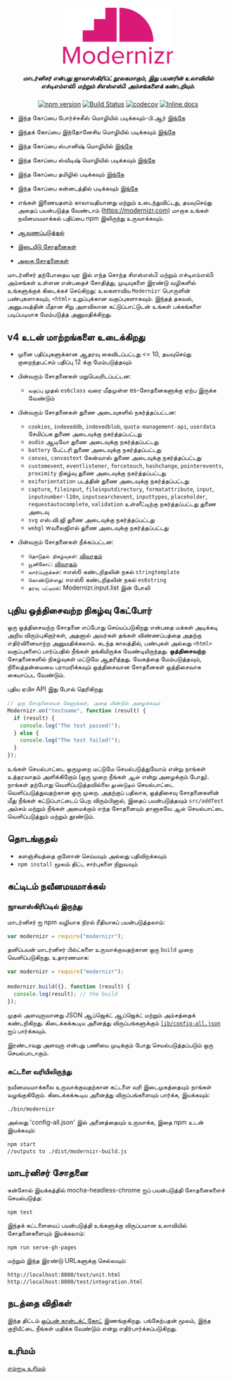 <p align="center">
   <a href="https://www.npmjs.com/package/modernizr" rel="noopener" target="_blank"><img alt="Modernizr" src="./media/Modernizr-2-Logo-vertical-medium.png" width="250" /></a>
</p>

<div align="center">
  
##### மாடர்னிசர் என்பது ஜாவாஸ்கிரிப்ட் நூலகமாகும், இது பயனரின் உலாவியில் எச்டிஎம்எல்5 மற்றும் சிஎஸ்எஸ்3 அம்சங்களைக் கண்டறியும்.
  
[![npm version](https://badge.fury.io/js/modernizr.svg)](https://badge.fury.io/js/modernizr)
[![Build Status](https://github.com/Modernizr/Modernizr/workflows/Testing/badge.svg)](https://github.com/Modernizr/Modernizr/actions)
[![codecov](https://codecov.io/gh/Modernizr/Modernizr/branch/master/graph/badge.svg)](https://codecov.io/gh/Modernizr/Modernizr)
[![Inline docs](https://inch-ci.org/github/Modernizr/Modernizr.svg?branch=master)](https://inch-ci.org/github/Modernizr/Modernizr)

</div>

- இந்த கோப்பை போர்ச்சுகீஸ் மொழியில் படிக்கவும்-பி.ஆர் [இங்கே](/README.pt_br.md)
- இந்தக் கோப்பை இந்தோனேசிய மொழியில் படிக்கவும் [இங்கே](/README.id.md)
- இந்த கோப்பை ஸ்பானிஷ் மொழியில் [இங்கே](/README.sp.md)
- இந்த கோப்பை ஸ்வீடிஷ் மொழியில் படிக்கவும் [இங்கே](/README.sv.md)
- இந்த கோப்பை தமிழில் படிக்கவும் [இங்கே](/README.ta.md)
- இந்த கோப்பை கன்னடத்தில் படிக்கவும் [இங்கே](/README.ka.md)

- எங்கள் இணையதளம் காலாவதியானது மற்றும் உடைந்துவிட்டது, தயவுசெய்து அதைப் பயன்படுத்த வேண்டாம் (https://modernizr.com) மாறாக உங்கள் நவீனமயமாக்கல் பதிப்பை npm இலிருந்து உருவாக்கவும்.
- [ஆவணப்படுத்தல்](https://modernizr.com/docs/)
- [இடையீடு சோதனைகள்](https://modernizr.github.io/Modernizr/test/integration.html)
- [அலகு சோதனைகள்](https://modernizr.github.io/Modernizr/test/unit.html)

மாடர்னிசர் தற்போதைய யுஏ இல் எந்த சொந்த சிஎஸ்எஸ்3 மற்றும் எச்டிஎம்எல்5 அம்சங்கள் உள்ளன என்பதைச் சோதித்து, முடிவுகளை இரண்டு வழிகளில் உங்களுக்குக் கிடைக்கச் செய்கிறது: உலகளாவிய `Modernizr` பொருளின் பண்புகளாகவும், `<html>` உறுப்புக்கான வகுப்புகளாகவும். இந்தத் தகவல், அனுபவத்தின் மீதான சிறு அளவிலான கட்டுப்பாட்டுடன் உங்கள் பக்கங்களை படிப்படியாக மேம்படுத்த அனுமதிக்கிறது.

## v4 உடன் மாற்றங்களை உடைக்கிறது

- முனை பதிப்புகளுக்கான ஆதரவு கைவிடப்பட்டது <= 10, தயவுசெய்து குறைந்தபட்சம் பதிப்பு 12 க்கு மேம்படுத்தவும்

- பின்வரும் சோதனைகள் மறுபெயரிடப்பட்டன:

  - `வகுப்பு` முதல் `es6class` வரை மீதமுள்ள es-சோதனைகளுக்கு ஏற்ப இருக்க வேண்டும்

- பின்வரும் சோதனைகள் துணை அடைவுகளில் நகர்த்தப்பட்டன:

  - `cookies`, `indexeddb`, `indexedblob`, `quota-management-api`, `userdata` சேமிப்பக துணை அடைவுக்கு நகர்த்தப்பட்டது
  - `audio` ஆடியோ துணை அடைவுக்கு நகர்த்தப்பட்டது
  - `battery` பேட்டரி துணை அடைவுக்கு நகர்த்தப்பட்டது
  - `canvas`, `canvastext` கேன்வாஸ் துணை அடைவுக்கு நகர்த்தப்பட்டது
  - `customevent`, `eventlistener`, `forcetouch`, `hashchange`, `pointerevents`, `proximity` நிகழ்வு துணை அடைவுக்கு நகர்த்தப்பட்டது
  - `exiforientation` படத்தின் துணை அடைவுக்கு நகர்த்தப்பட்டது
  - `capture`, `fileinput`, `fileinputdirectory`, `formatattribute`, `input`, `inputnumber-l10n`, `inputsearchevent`, `inputtypes`, `placeholder`, `requestautocomplete`, `validation` உள்ளீட்டிற்கு நகர்த்தப்பட்டது துணை அடைவு
  - `svg` எஸ்.வி.ஜி துணை அடைவுக்கு நகர்த்தப்பட்டது
  - `webgl` wவலைஜிஎல் துணை அடைவுக்கு நகர்த்தப்பட்டது

- பின்வரும் சோதனைகள் நீக்கப்பட்டன:

  - `தொடுதல் நிகழ்வுகள்`: [விவாதம்](https://github.com/Modernizr/Modernizr/pull/2432)
  - `யூனிகோட்`: [விவாதம்](https://github.com/Modernizr/Modernizr/issues/2468)
  - `வார்ப்புருக்கள்`: ஈஎஸ்6 கண்டறிதலின் நகல் `stringtemplate`
  - `கொண்டுள்ளது`: ஈஎஸ்6 கண்டறிதலின் நகல் `es6string`
  - `தரவு பட்டியல்`: Modernizr.input.list இன் போலி

## புதிய ஒத்திசைவற்ற நிகழ்வு கேட்போர்

ஒரு ஒத்திசைவற்ற சோதனை எப்போது செய்யப்படுகிறது என்பதை மக்கள் அடிக்கடி அறிய விரும்புகிறார்கள், அதனால் அவர்கள் தங்கள் விண்ணப்பத்தை அதற்கு எதிர்வினையாற்ற அனுமதிக்கலாம்.
கடந்த காலத்தில், பண்புகள் அல்லது `<html>` வகுப்புகளைப் பார்ப்பதில் நீங்கள் தங்கியிருக்க வேண்டியிருந்தது. **ஒத்திசைவற்ற** சோதனைகளில் நிகழ்வுகள் மட்டுமே
ஆதரித்தது. வேகத்தை மேம்படுத்தவும், நிலைத்தன்மையை பராமரிக்கவும் ஒத்திசைவான சோதனைகள் ஒத்திசைவாக கையாப்பட வேண்டும்.

புதிய ஏபிஈ API இது போல் தெரிகிறது

```js
// ஒரு சோதனையைக் கேளுங்கள், அதை மீண்டும் அழைக்கவும்
Modernizr.on("testname", function (result) {
  if (result) {
    console.log("The test passed!");
  } else {
    console.log("The test failed!");
  }
});
```

உங்கள் செயல்பாட்டை ஒருமுறை மட்டுமே செயல்படுத்துவோம் என்று நாங்கள் உத்தரவாதம் அளிக்கிறோம் (ஒரு முறை நீங்கள் `ஆன்` என்று அழைக்கும் போது). நாங்கள் தற்போது வெளிப்படுத்தவில்லை
`தூண்டுதல்` செயல்பாட்டை வெளிப்படுத்துவதற்கான ஒரு முறை. அதற்குப் பதிலாக, ஒத்திசைவு சோதனைகளின் மீது நீங்கள் கட்டுப்பாட்டைப் பெற விரும்பினால், இதைப் பயன்படுத்தவும்
`src/addTest` அம்சம் மற்றும் நீங்கள் அமைக்கும் எந்த சோதனையும் தானாகவே `ஆன்` செயல்பாட்டை வெளிப்படுத்தும் மற்றும் தூண்டும்.

## தொடங்குதல்

- களஞ்சியத்தை குளோன் செய்யவும் அல்லது பதிவிறக்கவும்
- `npm install` மூலம் திட்ட சார்புகளை நிறுவவும்

## கட்டிடம் நவீனமயமாக்கல்

### ஜாவாஸ்கிரிப்டில் இருந்து

மாடர்னிசர் ஐ npm வழியாக நிரல் ரீதியாகப் பயன்படுத்தலாம்:

```js
var modernizr = require("modernizr");
```

தனிப்பயன் மாடர்னிசர் பில்ட்களை உருவாக்குவதற்கான ஒரு `build` முறை வெளிப்படுகிறது. உதாரணமாக:

```javascript
var modernizr = require("modernizr");

modernizr.build({}, function (result) {
  console.log(result); // the build
});
```

முதல் அளவுருவானது JSON ஆப்ஜெக்ட் ஆப்ஜெக்ட் மற்றும் அம்சத்தைக் கண்டறிகிறது. கிடைக்கக்கூடிய அனைத்து விருப்பங்களுக்கும் [`lib/config-all.json`](lib/config-all.json) ஐப் பார்க்கவும்.

இரண்டாவது அளவுரு என்பது பணியை முடிக்கும் போது செயல்படுத்தப்படும் ஒரு செயல்பாடாகும்.

### கட்டளை வரியிலிருந்து

நவீனமயமாக்கலை உருவாக்குவதற்கான கட்டளை வரி இடைமுகத்தையும் நாங்கள் வழங்குகிறோம்.
கிடைக்கக்கூடிய அனைத்து விருப்பங்களையும் பார்க்க, இயக்கவும்:

```shell
./bin/modernizr
```

அல்லது 'config-all.json' இல் அனைத்தையும் உருவாக்க, இதை npm உடன் இயக்கவும்:

```shell
npm start
//outputs to ./dist/modernizr-build.js
```

## மாடர்னிசர் சோதனை

கன்சோல் இயக்கத்தில் mocha-headless-chrome ஐப் பயன்படுத்தி சோதனைகளைச் செயல்படுத்த:

```shell
npm test
```

இந்தக் கட்டளையைப் பயன்படுத்தி உங்களுக்கு விருப்பமான உலாவியில் சோதனைகளையும் இயக்கலாம்:

```shell
npm run serve-gh-pages
```

மற்றும் இந்த இரண்டு URLகளுக்கு செல்லவும்:

```shell
http://localhost:8080/test/unit.html
http://localhost:8080/test/integration.html
```

## நடத்தை விதிகள்

இந்த திட்டம் [ஓப்பன் கான்டக்ட் கோட்](https://github.com/Modernizr/Modernizr/blob/master/.github/CODE_OF_CONDUCT.md) இணங்குகிறது.
பங்கேற்பதன் மூலம், இந்த குறியீட்டை நீங்கள் மதிக்க வேண்டும் என்று எதிர்பார்க்கப்படுகிறது.

## உரிமம்

[எம்ஐடி உரிமம்](https://opensource.org/licenses/MIT)
